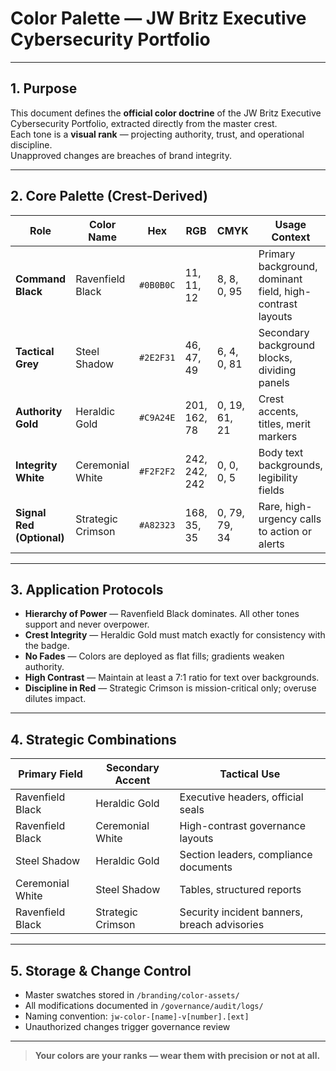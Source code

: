# Color Palette — JW Britz Executive Cybersecurity Portfolio

---

## 1. Purpose

This document defines the **official color doctrine** of the JW Britz Executive Cybersecurity Portfolio, extracted directly from the master crest.  
Each tone is a **visual rank** — projecting authority, trust, and operational discipline.  
Unapproved changes are breaches of brand integrity.

---

## 2. Core Palette (Crest-Derived)

| Role | Color Name | Hex | RGB | CMYK | Usage Context |
|------|------------|-----|-----|------|---------------|
| **Command Black** | Ravenfield Black | `#0B0B0C` | 11, 11, 12 | 8, 8, 0, 95 | Primary background, dominant field, high-contrast layouts |
| **Tactical Grey** | Steel Shadow | `#2E2F31` | 46, 47, 49 | 6, 4, 0, 81 | Secondary background blocks, dividing panels |
| **Authority Gold** | Heraldic Gold | `#C9A24E` | 201, 162, 78 | 0, 19, 61, 21 | Crest accents, titles, merit markers |
| **Integrity White** | Ceremonial White | `#F2F2F2` | 242, 242, 242 | 0, 0, 0, 5 | Body text backgrounds, legibility fields |
| **Signal Red (Optional)** | Strategic Crimson | `#A82323` | 168, 35, 35 | 0, 79, 79, 34 | Rare, high-urgency calls to action or alerts |

---

## 3. Application Protocols

- **Hierarchy of Power** — Ravenfield Black dominates. All other tones support and never overpower.
- **Crest Integrity** — Heraldic Gold must match exactly for consistency with the badge.
- **No Fades** — Colors are deployed as flat fills; gradients weaken authority.
- **High Contrast** — Maintain at least a 7:1 ratio for text over backgrounds.
- **Discipline in Red** — Strategic Crimson is mission-critical only; overuse dilutes impact.

---

## 4. Strategic Combinations

| Primary Field | Secondary Accent | Tactical Use |
|---------------|------------------|--------------|
| Ravenfield Black | Heraldic Gold | Executive headers, official seals |
| Ravenfield Black | Ceremonial White | High-contrast governance layouts |
| Steel Shadow | Heraldic Gold | Section leaders, compliance documents |
| Ceremonial White | Steel Shadow | Tables, structured reports |
| Ravenfield Black | Strategic Crimson | Security incident banners, breach advisories |

---

## 5. Storage & Change Control

- Master swatches stored in `/branding/color-assets/`
- All modifications documented in `/governance/audit/logs/`
- Naming convention: `jw-color-[name]-v[number].[ext]`
- Unauthorized changes trigger governance review

---

> **Your colors are your ranks — wear them with precision or not at all.**
